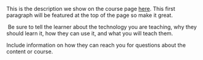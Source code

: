 This is the description we show on the course page [here](https://lab.github.com/unbeatablemahesh/motionite__2412). This first paragraph will be featured at the top of the page so make it great.
​

​
Be sure to tell the learner about the technology you are teaching, why they should learn it, how they can use it, and what you will teach them.
​


Include information on how they can reach you for questions about the content or course. 
